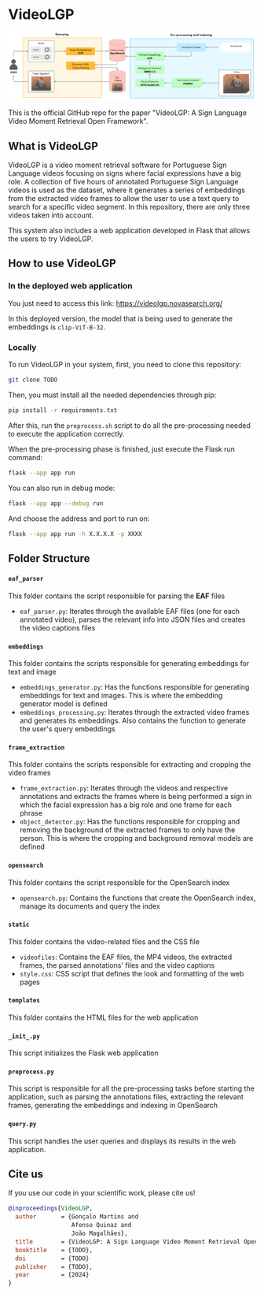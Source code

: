 # VideoLGP

<img src="videolgp_overview.png">

This is the official GitHub repo for the paper "VideoLGP: A Sign Language Video Moment Retrieval Open Framework".

## What is VideoLGP

VideoLGP is a video moment retrieval software for Portuguese Sign Language videos focusing on signs where facial expressions have a big role. A collection of five hours of annotated Portuguese Sign Language videos is used as the dataset, where it generates a series of embeddings from the extracted video frames to allow the user to use a text query to search for a specific video segment. In this repository, there are only three videos taken into account. 

This system also includes a web application developed in Flask that allows the users to try VideoLGP.

## How to use VideoLGP
### In the deployed web application

You just need to access this link: https://videolgp.novasearch.org/

In this deployed version, the model that is being used to generate the embeddings is `clip-ViT-B-32`.
### Locally

To run VideoLGP in your system, first, you need to clone this repository:

```sh
git clone TODO
```

Then, you must install all the needed dependencies through pip:

```sh
pip install -r requirements.txt
```

After this, run the `preprocess.sh` script to do all the pre-processing needed to execute the application correctly.

When the pre-processing phase is finished, just execute the Flask run command:

```sh
flask --app app run
```

You can also run in debug mode:

```sh
flask --app app --debug run
```

And choose the address and port to run on:

```sh
flask --app app run -h X.X.X.X -p XXXX
```
## Folder Structure
#### `eaf_parser`
This folder contains the script responsible for parsing the **EAF** files
- `eaf_parser.py`: Iterates through the available EAF files (one for each annotated video), parses the relevant info into JSON files and creates the video captions files

#### `embeddings`
This folder contains the scripts responsible for generating embeddings for text and image
- `embeddings_generator.py`: Has the functions responsible for generating embeddings for text and images. This is where the embedding generator model is defined
- `embeddings_processing.py`: Iterates through the extracted video frames and generates its embeddings. Also contains the function to generate the user's query embeddings

#### `frame_extraction`
This folder contains the scripts responsible for extracting and cropping the video frames
- `frame_extraction.py`: Iterates through the videos and respective annotations and extracts the frames where is being performed a sign in which the facial expression has a big role and one frame for each phrase
- `object_detector.py`: Has the functions responsible for cropping and removing the background of the extracted frames to only have the person. This is where the cropping and background removal models are defined

#### `opensearch`
This folder contains the script responsible for the OpenSearch index
- `opensearch.py`: Contains the functions that create the OpenSearch index, manage its documents and query the index

#### `static`
This folder contains the video-related files and the CSS file
- `videofiles`: Contains the EAF files, the MP4 videos, the extracted frames, the parsed annotations' files and the video captions
- `style.css`: CSS script that defines the look and formatting of the web pages

#### `templates`
This folder contains the HTML files for the web application

#### `_init_.py`
This script initializes the Flask web application

#### `preprocess.py`
This script is responsible for all the pre-processing tasks before starting the application, such as parsing the annotations files, extracting the relevant frames, generating the embeddings and indexing in OpenSearch

#### `query.py`
This script handles the user queries and displays its results in the web application.

## Cite us
If you use our code in your scientific work, please cite us!

```bibtex
@inproceedings{VideoLGP,
  author       = {Gonçalo Martins and
                  Afonso Quinaz and
                  João Magalhães},
  title        = {VideoLGP: A Sign Language Video Moment Retrieval Open Framework},
  booktitle    = {TODO},
  doi          = {TODO}
  publisher    = {TODO},
  year         = {2024}
}
```

